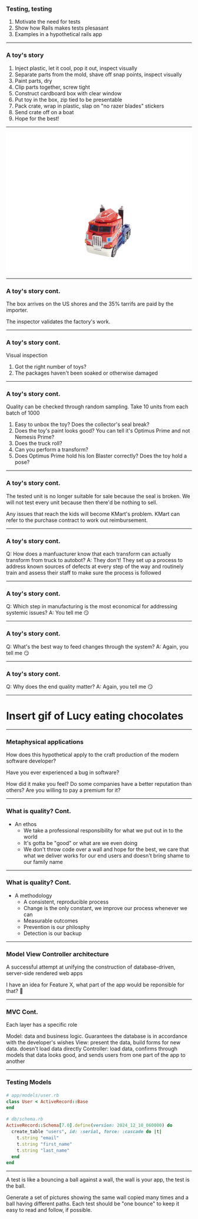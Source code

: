 ### Testing, testing

1. Motivate the need for tests
2. Show how Rails makes tests plesasant
3. Examples in a hypothetical rails app

---

### A toy's story

  1. Inject plastic, let it cool, pop it out, inspect visually
  2. Separate parts from the mold, shave off snap points, inspect visually
  3. Paint parts, dry
  4. Clip parts together, screw tight
  5. Construct cardboard box with clear window
  6. Put toy in the box, zip tied to be presentable
  7. Pack crate, wrap in plastic, slap on "no razer blades" stickers
  8. Send crate off on a boat
  9. Hope for the best!

---

<img src="assets/gifs/red-transformer-on-white.gif"/>

---

### A toy's story cont.

The box arrives on the US shores and the 35% tarrifs are paid by the importer.

The inspector validates the factory's work.

---

### A toy's story cont.

Visual inspection

   1. Got the right number of toys?
   2. The packages haven't been soaked or otherwise damaged

---

### A toy's story cont.

Quality can be checked through random sampling. Take 10 units from each batch of 1000

   1. Easy to unbox the toy? Does the collector's seal break?
   2. Does the toy's paint looks good? You can tell it's Optimus Prime and not Nemesis Prime?
   3. Does the truck roll?
   4. Can you perform a transform?
   5. Does Optimus Prime hold his Ion Blaster correctly? Does the toy hold a pose?

---

### A toy's story cont.

The tested unit is no longer suitable for sale because the seal is broken. We will not test every unit because then there'd be nothing to sell.

Any issues that reach the kids will become KMart's problem. KMart can refer to the purchase contract to work out reimbursement.

---

### A toy's story cont.

  Q: How does a manfuacturer know that each transform can actually transform from truck to autobot?
  A: They don't! They set up a process to address known sources of defects at every step of the way and routinely train and assess their staff to make sure the process is followed

---

### A toy's story cont.

  Q: Which step in manufacturing is the most economical for addressing systemic issues?
  A: You tell me 😏

---

### A toy's story cont.

  Q: What's the best way to feed changes through the system?
  A: Again, you tell me 😏

---

### A toy's story cont.

  Q: Why does the end quality matter?
  A: Again, you tell me 😏

---

 # Insert gif of Lucy eating chocolates

---

### Metaphysical applications

How does this hypothetical apply to the craft production of the modern software developer?

Have you ever experienced a bug in software?

How did it make you feel? Do some companies have a better reputation than others? Are you willing to pay a premium for it?

---

### What is quality? Cont.

 * An ethos
   * We take a professional responsibility for what we put out in to the world
   * It's gotta be "good" or what are we even doing
   * We don't throw code over a wall and hope for the best, we care that what we deliver works for our end users and doesn't bring shame to our family name

---

### What is quality? Cont.

 * A methodology
   * A consistent, reproducible process
   * Change is the only constant, we improve our process whenever we can
   * Measurable outcomes
   * Prevention is our philosphy
   * Detection is our backup

---

### Model View Controller architecture

A successful attempt at unifying the construction of database-driven, server-side rendered web apps

I have an idea for Feature X, what part of the app would be reponsible for that? 🤔

---

### MVC Cont.

Each layer has a specific role

Model: data and business logic. Guarantees the database is in accordance with the developer's wishes
View: present the data, build forms for new data. doesn't load data directly
Controller: load data, confirms through models that data looks good, and sends users from one part of the app to another

---

### Testing Models

```ruby
# app/models/user.rb
class User < ActiveRecord::Base
end
```

```ruby
# db/schema.rb
ActiveRecord::Schema[7.0].define(version: 2024_12_10_060000) do
  create_table "users", id: :serial, force: :cascade do |t|
    t.string "email"
    t.string "first_name"
    t.string "last_name"
  end
end
```

---

A test is like a bouncing a ball against a wall, the wall is your app, the test is the ball.

Generate a set of pictures showing the same wall copied many times and a ball having different paths. Each test should be "one bounce" to keep it easy to read and follow, if possible.
